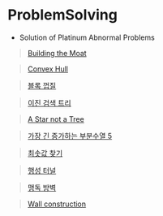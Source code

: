 # ProblemSolving

- Solution of Platinum Abnormal Problems
> [Building the Moat](/Baekjoon/convex_hull/6194.cpp)

> [Convex Hull](/Baekjoon/convex_hull/4181.py)

> [블록 껍질](/Baekjoon//convex_hull/1708.py)

> [이진 검색 트리](/Baekjoon/tree/1539.py)

> [A Star not a Tree](/Baekjoon/gd/4360.cpp)

> [가장 긴 증가하는 부분수열 5](/Baekjoon/binary_search/14003.py)

> [최솟값 찾기](/Baekjoon/dataStructure/11003.py)

> [행성 터널](/Baekjoon/graph/2887.py)

> [맹독 방벽](/Baekjoon/convex_hull/7420.py)

> [Wall construction](/Baekjoon/convex_hull/10903.py)


